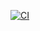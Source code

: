 [![CI](https://github.com/thiagofa/algalog-api/actions/workflows/ci.yaml/badge.svg)](https://github.com/thiagofa/algalog-api/actions/workflows/ci.yaml)

